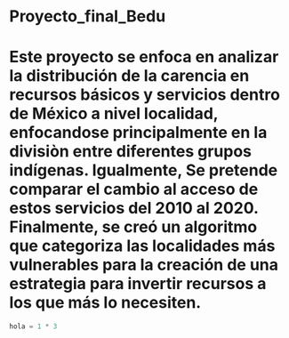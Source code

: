 # Proyecto_final_Bedu

# Este proyecto se enfoca en analizar la distribución de la carencia en recursos básicos y servicios dentro de México a nivel localidad, enfocandose principalmente en la divisiòn entre diferentes grupos indígenas. Igualmente, Se pretende comparar el cambio al acceso de estos servicios del 2010 al 2020. Finalmente, se creó un algoritmo que categoriza las localidades más vulnerables para la creación de una estrategia para invertir recursos a los que más lo necesiten. 


```Python
hola = 1 * 3

```
